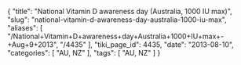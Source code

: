 {
    "title": "National Vitamin D awareness day (Australia, 1000 IU max)",
    "slug": "national-vitamin-d-awareness-day-australia-1000-iu-max",
    "aliases": [
        "/National+Vitamin+D+awareness+day+Australia+1000+IU+max+-+Aug+9+2013",
        "/4435"
    ],
    "tiki_page_id": 4435,
    "date": "2013-08-10",
    "categories": [
        "AU, NZ"
    ],
    "tags": [
        "AU, NZ"
    ]
}
